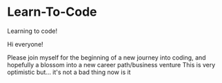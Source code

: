 # Learn-To-Code
Learning to code!

Hi everyone!

Please join myself for the beginning of a new journey into coding, and hopefully a blossom into a new career path/business venture
This is very optimistic but... it's not a bad thing now is it 

